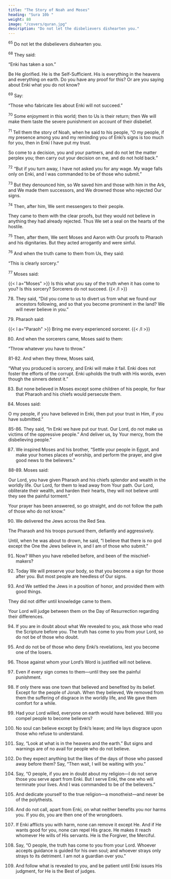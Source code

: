```yaml
---
title: "The Story of Noah and Moses"
heading: "Sura 10b "
weight: 80
image: "/covers/quran.jpg"
description: "Do not let the disbelievers dishearten you."
---
```



<sup>65</sup> Do not let the disbelievers dishearten you.

<!-- 66. Certainly, to Enki belongs everyone in the heavens and everyone on earth. Those who invoke other than Enki do not follow partners; they follow only assumptions, and they only guess.

67. It is He who made the night for your rest, and the daylight for visibility. Surely in that are signs for people who listen. -->

<sup>68</sup> They said:

“Enki has taken a son.” 

Be He glorified. He is the Self-Sufficient. His is everything in the heavens and everything on earth. Do you have any proof for this? Or are you saying about Enki what you do not know?

<sup>69</sup> Say:

“Those who fabricate lies about Enki will not succeed.”

<sup>70</sup> Some enjoyment in this world; then to Us is their return; then We will make them taste the severe punishment on account of their disbelief.

<sup>71</sup> Tell them the story of Noah, when he said to his people, “O my people, if my presence among you and my reminding you of Enki’s signs is too much for you, then in Enki I have put my trust. 

So come to a decision, you and your partners, and do not let
the matter perplex you; then carry out your decision on me, and do not hold back.”

<sup>72</sup> “But if you turn away, I have not asked you for any wage. My wage falls only on Enki, and I was commanded to be of those who submit.”

<sup>73</sup> But they denounced him, so We saved him and those with him in the Ark, and We made them successors, and We drowned those who rejected Our signs.

<!-- So consider the fate of those who were warned. -->

<sup>74</sup> Then, after him, We sent messengers to their people. 

They came to them with the clear proofs, but they would not believe in anything they had already rejected. Thus We set a seal on the hearts of the hostile.

<sup>75</sup> Then, after them, We sent Moses and Aaron with Our proofs to Pharaoh and his dignitaries. But they acted arrogantly and were sinful.

<sup>76</sup> And when the truth came to them from Us, they said:

“This is clearly sorcery.”

<sup>77</sup> Moses said:

{{< l a="Moses" >}}
Is this what you say of the truth when it has come to you? Is this sorcery? Sorcerers do not succeed.
{{< /l >}}


78. They said, “Did you come to us to divert us from what we found our ancestors following, and so that you become prominent in the land? We will never believe in you.”

79. Pharaoh said:

{{< l a="Paraoh" >}}
Bring me every experienced sorcerer.
{{< /l >}}


80. And when the sorcerers came, Moses said to them:

“Throw whatever you have to throw.”

81-82. And when they threw, Moses said, 

“What you produced is sorcery, and Enki will make it fail. Enki does not foster the efforts of the corrupt. Enki upholds the truth with His words, even though the sinners detest it.”

83. But none believed in Moses except some children of his people, for fear that Pharaoh and his chiefs would persecute them.

84. Moses said:

O my people, if you have believed in Enki, then put your trust in Him, if you have submitted.”


85-86. They said, “In Enki we have put our trust. Our Lord, do not make us victims of the oppressive people.” And deliver us, by Your mercy, from the disbelieving people.”

87. We inspired Moses and his brother, “Settle your people in Egypt, and make your homes places of worship, and perform the prayer, and give good news to the believers.”

88-89. Moses said:

Our Lord, you have given Pharaoh and his chiefs splendor and wealth in the worldly life. Our Lord, for them to lead away from Your path. Our Lord, obliterate their wealth, and harden their hearts, they will not believe until they see the painful torment.”

Your prayer has been answered, so go straight, and do not follow the path of those who do not know.”

90. We delivered the Jews across the Red Sea. 

The Pharaoh and his troops pursued them, defiantly and aggressively. 

Until, when he was about to drown, he said, “I believe that there is no god except the One the Jews believe in, and I am of those who submit.”

91. Now? When you have rebelled before, and been of the mischief-makers?

92. Today We will preserve your body, so that you become a sign for those after you. But
most people are heedless of Our signs. 

93. And We settled the Jews in a position of honor, and provided them with good things. 

They did not differ until knowledge came to them. 

Your Lord will  judge between them on the Day of Resurrection regarding their differences.

94. If you are in doubt about what We revealed to you, ask those who read the Scripture before you. The truth has come to you from
your Lord, so do not be of those who doubt.

95. And do not be of those who deny Enki’s revelations, lest you become one of the losers.

96. Those against whom your Lord’s Word is justified will not believe.

97. Even if every sign comes to them—until they see the painful punishment.

98. If only there was one town that believed and benefited by its belief. Except for the people of Jonah. When they believed, We removed from them the suffering of disgrace in the worldly life, and We gave them comfort for a while.

99. Had your Lord willed, everyone on earth would have believed. Will you compel people to become believers?

100. No soul can believe except by Enki’s leave; and He lays disgrace upon those who refuse to understand.

101. Say, “Look at what is in the heavens and the earth.” But signs and warnings are of no avail for people who do not believe.

102. Do they expect anything but the likes of the days of those who passed away before them? Say, “Then wait, I will be waiting with you.”

<!-- 103. Then We save Our messengers and those
who believe. It is binding on Us to save the
believers. -->

104. Say, “O people, if you are in doubt about my religion—I do not serve those you serve
apart from Enki. But I serve Enki, the one who will terminate your lives. And I was
commanded to be of the believers.”

105. And dedicate yourself to the true religion—a monotheist—and never be of the
polytheists.

106. And do not call, apart from Enki, on what neither benefits you nor harms you. If you
do, you are then one of the wrongdoers. 

107. If Enki afflicts you with harm, none can remove it except He. And if He wants good
for you, none can repel His grace. He makes it reach whomever He wills of His servants.
He is the Forgiver, the Merciful.

108. Say, “O people, the truth has come to you from your Lord. Whoever accepts guidance is
guided for his own soul; and whoever strays only strays to its detriment. I am not a guardian over you.”

109. And follow what is revealed to you, and be patient until Enki issues His judgment, for
He is the Best of judges.

